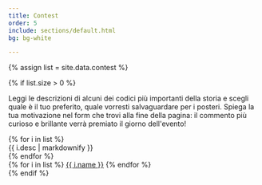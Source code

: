 ```yaml
---
title: Contest
order: 5
include: sections/default.html
bg: bg-white

---
```


{% assign list = site.data.contest %}

{% if list.size > 0 %}

<div class="text-center">
    <p>
    Leggi le descrizioni di alcuni dei codici più importanti della storia e scegli quale è il tuo preferito, quale vorresti salvaguardare per i posteri. Spiega la tua motivazione nel form che trovi alla fine della pagina: il commento più curioso e brillante verrà premiato il giorno dell'evento! 
    </p>
    <a data-bs-toggle="collapse" href="#collapseExample" role="button" aria-expanded="false" aria-controls="collapseExample"><i class="bi bi-chevron-double-down"></i></a>
</div>

<div class="pt-3 row collapse" id="collapseExample">
    <div class="col-8">
        <div class="tab-content" id="nav-tabContent2">
            {% for i in list %}
            <div class="tab-pane fade show {% if forloop.index==1 %}active{% endif %}" id="{{ i.name | slugify }}" role="tabpanel" aria-labelledby="{{ i.name | slugify }}-list">
            <!-- <img src="{{ i.image }}" width="128px" class="rounded float-end"> -->
            {{ i.desc | markdownify }}
            </div>
            {% endfor %}
        </div>
    </div>
    <div class="col-4">
        <div class="list-group" id="list-tab" role="tablist">
            {% for i in list %}
            <a class="list-group-item list-group-item-action {% if forloop.index==1 %}active{% endif %}" id="{{ i.name | slugify }}-list" data-bs-toggle="list" href="#{{ i.name | slugify }}" role="tab" aria-controls="home">{{ i.name }}</a>
            {% endfor %}
        </div>
    </div>
</div>
{% endif %}
